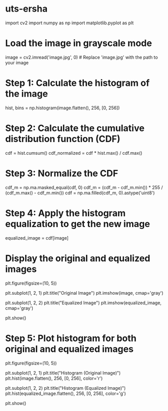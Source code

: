 # uts-ersha
import cv2
import numpy as np
import matplotlib.pyplot as plt

# Load the image in grayscale mode
image = cv2.imread('image.jpg', 0)  # Replace 'image.jpg' with the path to your image

# Step 1: Calculate the histogram of the image
hist, bins = np.histogram(image.flatten(), 256, [0, 256])

# Step 2: Calculate the cumulative distribution function (CDF)
cdf = hist.cumsum()
cdf_normalized = cdf * hist.max() / cdf.max()

# Step 3: Normalize the CDF
cdf_m = np.ma.masked_equal(cdf, 0)
cdf_m = (cdf_m - cdf_m.min()) * 255 / (cdf_m.max() - cdf_m.min())
cdf = np.ma.filled(cdf_m, 0).astype('uint8')

# Step 4: Apply the histogram equalization to get the new image
equalized_image = cdf[image]

# Display the original and equalized images
plt.figure(figsize=(10, 5))

plt.subplot(1, 2, 1)
plt.title("Original Image")
plt.imshow(image, cmap='gray')

plt.subplot(1, 2, 2)
plt.title("Equalized Image")
plt.imshow(equalized_image, cmap='gray')

plt.show()

# Step 5: Plot histogram for both original and equalized images
plt.figure(figsize=(10, 5))

plt.subplot(1, 2, 1)
plt.title("Histogram (Original Image)")
plt.hist(image.flatten(), 256, [0, 256], color='r')

plt.subplot(1, 2, 2)
plt.title("Histogram (Equalized Image)")
plt.hist(equalized_image.flatten(), 256, [0, 256], color='g')

plt.show()
